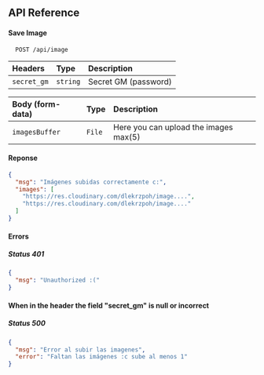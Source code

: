 
## API Reference

#### Save Image

```http
  POST /api/image
```

| Headers | Type     | Description                |
| :-------- | :------- | :------------------------- |
| `secret_gm` | `string` | Secret GM (password) |


| Body (form-data)| Type     | Description                |
| :-------- | :------- | :------------------------- |
| `imagesBuffer` | `File` | Here you can upload the images max(5) |

#### Reponse
```json
{
  "msg": "Imágenes subidas correctamente c:",
  "images": [
    "https://res.cloudinary.com/dlekrzpoh/image....",
    "https://res.cloudinary.com/dlekrzpoh/image...."
  ]
}
```

#### Errors
##### Status 401
```json
{
  "msg": "Unauthorized :("
}
```
#### When in the header the field "secret_gm" is null or incorrect 
##### Status 500
```json
{
  "msg": "Error al subir las imagenes",
  "error": "Faltan las imágenes :c sube al menos 1"
}
```
